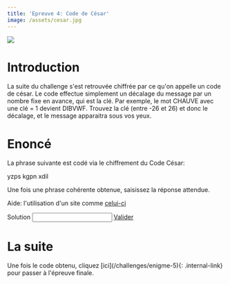 ```yaml
---
title: 'Epreuve 4: Code de César'
image: /assets/cesar.jpg
---
```

![]({{page.image}})
<h1> Introduction </h1>
La suite du challenge s'est retrouvée chiffrée par ce qu'on appelle un code de césar.
Le code effectue simplement un décalage du message par un nombre fixe en avance, qui est la clé. Par exemple, le mot CHAUVE avec une clé = 1 devient DIBVWF.
Trouvez la clé (entre -26 et 26) et donc le décalage, et le message apparaitra sous vos yeux.



<h1> Enoncé </h1>
La phrase suivante est codé via le chiffrement du Code César:

yzps kgpn xdil

Une fois une phrase cohérente obtenue, saisissez la réponse attendue.

Aide: l'utilisation d'un site comme [celui-ci](https://www.dcode.fr/chiffre-cesar)

<label for="name">Solution</label>
<input type="text" id="answer-4" name="answer-4" required minlength="1" maxlength="20" size="20">
<a href="javascript:acceptAnswer(4)" class="button-cls">Valider</a>

<h1> La suite </h1>
Une fois le code obtenu, cliquez [ici](/challenges/enigme-5){: .internal-link} pour passer à l'épreuve finale.

<script>{% include scripts.js %}</script>